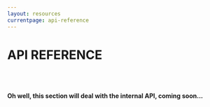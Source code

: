 ```yaml
---
layout: resources
currentpage: api-reference
---
```

# API REFERENCE

<div class="row text-center">
	<p style="padding-top: 50px"><strong>Oh well, this section will deal with the internal API, coming soon...</strong></p>
</div>